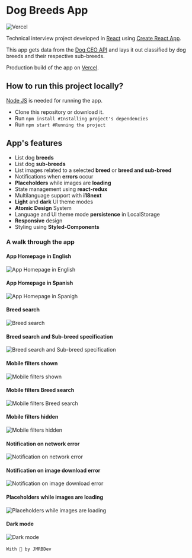 # Dog Breeds App

![Vercel](http://therealsujitk-vercel-badge.vercel.app/?app=dog-breeds-jose-rosendo)

Technical interview project developed in [React](https://reactjs.org/) using [Create React App](https://create-react-app.dev/).

This app gets data from the [Dog CEO API](https://dog.ceo/) and lays it out classified by dog breeds and their respective sub-breeds.

Production build of the app on [Vercel](https://dog-breeds-jose-rosendo.vercel.app/).

## How to run this project locally?
[Node JS](https://nodejs.org/en/) is needed for running the app.

- Clone this repository or download it.
- Run `npm install #Installing project's dependencies`
- Run `npm start #Running the project`

## App's features
- List dog **breeds**
- List dog **sub-breeds**
- List images related to a selected **breed** or **breed and sub-breed**
- Notifications when **errors** occur
- **Placeholders** while images are **loading**
- State management using **react-redux**
- Multilanguage support with **i18next**
- **Light** and **dark** UI theme modes
- **Atomic Design** System
- Language and UI theme mode **persistence** in LocalStorage
- **Responsive** design
- Styling using **Styled-Components**

### A walk through the app
#### App Homepage in English
![App Homepage in English](../media/media/img/empty_home_en.png)
#### App Homepage in Spanish
![App Homepage in Spanigh](../media/media/img/empty_home_es.png)
#### Breed search
![Breed search](../media/media/img/bulldog_all_sub-breeds.png)
#### Breed search and Sub-breed specification
![Breed search and Sub-breed specification](../media/media/img/bulldog_english_sub-breed.png)
#### Mobile filters shown
![Mobile filters shown](../media/media/img/mobile_filters_shown.png)
#### Mobile filters Breed search
![Mobile filters Breed search](../media/media/img/mobile_filters_shown_bulldog.png)
#### Mobile filters hidden
![Mobile filters hidden](../media/media/img/mobile_filters_hidden.png)
#### Notification on network error
![Notification on network error](../media/media/img/notification_no_network.png)
#### Notification on image download error
![Notification on image download error](../media/media/img/notificacion_error_downloading_images.png)
#### Placeholders while images are loading
![Placeholders while images are loading](../media/media/img/placeholders_while_loading.png)
#### Dark mode
![Dark mode](../media/media/img/dark_mode.png)
<br />
<br />
`With 💚 by JMRBDev`